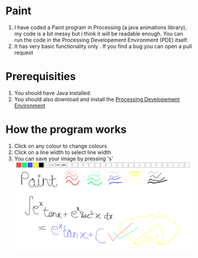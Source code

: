 # Paint
1. I have coded a Paint program in Processing (a java animations library), my code is a bit messy but i think it will be readable enough. You can run the code in the Processing Developement Environment (PDE) itself.  
2. It has very basic functionality only . If you find a bug you can open a pull request

# Prerequisities
1. You should have Java installed.
2. You should also download and install the [Processing Developement Environment](https://processing.org/)

# How the program works

1. Click on any colour to change colours
2. Click on a line width to select line width
3. You can save your image by pressing 's'
![Main Screen](https://github.com/Divy1211/Paint/blob/master/my_drawing.png)
